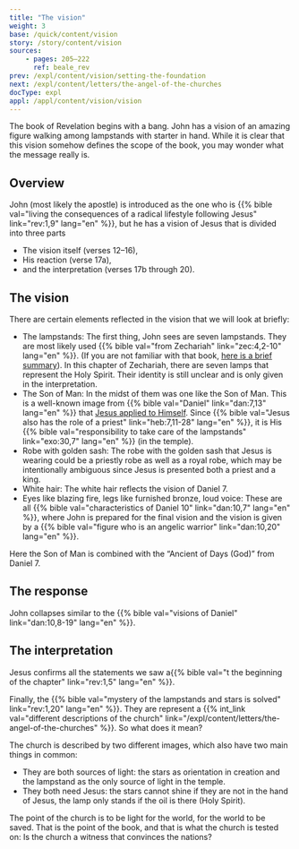 ```yaml
---
title: "The vision"
weight: 3
base: /quick/content/vision
story: /story/content/vision
sources: 
    - pages: 205–222
      ref: beale_rev
prev: /expl/content/vision/setting-the-foundation
next: /expl/content/letters/the-angel-of-the-churches
docType: expl
appl: /appl/content/vision/vision
---
```


The book of Revelation begins with a bang. John has a vision of an amazing figure walking among lampstands with starter in hand. While it is clear that this vision somehow defines the scope of the book, you may wonder what the message really is.

## Overview

<a name="3876"></a>
John (most likely the apostle) is introduced as the one who is {{% bible val="living the consequences of a radical lifestyle following Jesus" link="rev:1,9" lang="en" %}}, but he has a vision of Jesus that is divided into three parts

- The vision itself (verses 12–16),
- His reaction (verse 17a),
- and the interpretation (verses 17b through 20).

## The vision

<a name="7487"></a>
There are certain elements reflected in the vision that we will look at briefly:

- The lampstands: The first thing, John sees are seven lampstands. They are most likely used {{% bible val="from Zechariah" link="zec:4,2-10" lang="en" %}}. (If you are not familiar with that book, [here is a brief summary](https://www.youtube.com/watch?v=_106IfO6Kc0)). In this chapter of Zechariah, there are seven lamps that represent the Holy Spirit. Their identity is still unclear and is only given in the interpretation.
- The Son of Man: In the midst of them was one like the Son of Man. This is a well-known image from {{% bible val="Daniel" link="dan:7,13" lang="en" %}} that [Jesus applied to Himself](https://www.bibleserver.com/search/NIV/son%20of%20man). Since {{% bible val="Jesus also has the role of a priest" link="heb:7,11-28" lang="en" %}}, it is His {{% bible val="responsibility to take care of the lampstands" link="exo:30,7" lang="en" %}} (in the temple).
- Robe with golden sash: The robe with the golden sash that Jesus is wearing could be a priestly robe as well as a royal robe, which may be intentionally ambiguous since Jesus is presented both a priest and a king.
- White hair: The white hair reflects the vision of Daniel 7.
- Eyes like blazing fire, legs like furnished bronze, loud voice: These are all {{% bible val="characteristics of Daniel 10" link="dan:10,7" lang="en" %}}, where John is prepared for the final vision and the vision is given by a {{% bible val="figure who is an angelic warrior" link="dan:10,20" lang="en" %}}.

Here the Son of Man is combined with the “Ancient of Days (God)” from Daniel 7.

## The response

<a name="8d12"></a>
John collapses similar to the {{% bible val="visions of Daniel" link="dan:10,8-19" lang="en" %}}.

## The interpretation

<a name="b723"></a>
Jesus confirms all the statements we saw a{{% bible val="t the beginning of the chapter" link="rev:1,5" lang="en" %}}.

Finally, the {{% bible val="mystery of the lampstands and stars is solved" link="rev:1,20" lang="en" %}}. They are represent a {{% int_link val="different descriptions of the church" link="/expl/content/letters/the-angel-of-the-churches" %}}. So what does it mean?

The church is described by two different images, which also have two main things in common:

- They are both sources of light: the stars as orientation in creation and the lampstand as the only source of light in the temple.
- They both need Jesus: the stars cannot shine if they are not in the hand of Jesus, the lamp only stands if the oil is there (Holy Spirit).

The point of the church is to be light for the world, for the world to be saved. That is the point of the book, and that is what the church is tested on: Is the church a witness that convinces the nations?

